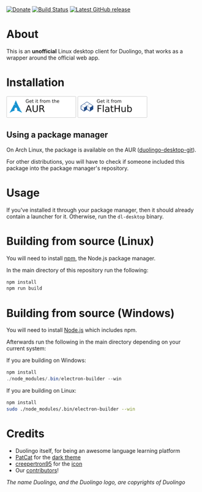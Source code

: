 [![Donate](https://img.shields.io/badge/-%E2%99%A5%20Donate-%23ff69b4)](https://hmlendea.go.ro/fund.html) [![Build Status](https://github.com/hmlendea/dl-desktop/actions/workflows/node.js.yml/badge.svg)](https://github.com/hmlendea/dl-desktop/actions/workflows/node.js.yml) [![Latest GitHub release](https://img.shields.io/github/v/release/hmlendea/dl-desktop)](https://github.com/hmlendea/dl-desktop/releases/latest)

# About

This is an **unofficial** Linux desktop client for Duolingo, that works as a wrapper around the official web app.

# Installation

[![Get it from the AUR](https://raw.githubusercontent.com/hmlendea/readme-assets/master/install_from_aur.png)](https://aur.archlinux.org/packages/duolingo-desktop-git/) [![Get it from FlatHub](https://raw.githubusercontent.com/hmlendea/readme-assets/master/badges/stores/flathub.png)](https://flathub.org/apps/details/ro.go.hmlendea.DL-Desktop)

## Using a package manager

On Arch Linux, the package is available on the AUR ([duolingo-desktop-git](https://aur.archlinux.org/packages/duolingo-desktop-git/)).

For other distributions, you will have to check if someone included this package into the package manager's repository.

# Usage

If you've installed it through your package manager, then it should already contain a launcher for it. Otherwise, run the `dl-desktop` binary.

# Building from source (Linux)

You will need to install [npm](https://www.npmjs.com/), the Node.js package manager.

In the main directory of this repository run the following:
```bash
npm install
npm run build
```


# Building from source (Windows)

You will need to install [Node.js](https://nodejs.org/en/download/current/) which includes npm.

Afterwards run the following in the main directory depending on your current system:

If you are building on Windows:
```powershell
npm install
./node_modules/.bin/electron-builder --win
```
If you are building on Linux:
```bash
npm install
sudo ./node_modules/.bin/electron-builder --win
```

# Credits
 - Duolingo itself, for being an awesome language learning platform
 - [PatCat](https://userstyles.org/users/806594) for the [dark theme](https://userstyles.org/styles/171472/duolingo-dark-2022)
 - [creepertron95](https://github.com/creepertron95) for the [icon](https://github.com/PapirusDevelopmentTeam/papirus-icon-theme/blob/6e4fea69f884e2e874e872b87e49892a246be65d/Papirus/48x48/apps/duolingo.svg)
 - Our [contributors](https://github.com/hmlendea/dl-desktop/graphs/contributors)!

_The name Duolingo, and the Duolingo logo, are copyrights of Duolingo_
